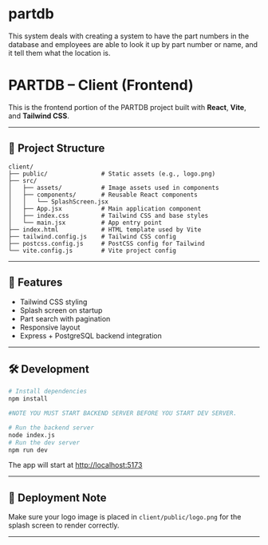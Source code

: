 # partdb
This system deals with creating a system to have the part numbers in the database and employees are able to look it up by part number or name, and it tell them what the location is.



# PARTDB – Client (Frontend)

This is the frontend portion of the PARTDB project built with **React**, **Vite**, and **Tailwind CSS**.

---

## 📁 Project Structure

```
client/
├── public/               # Static assets (e.g., logo.png)
├── src/
│   ├── assets/           # Image assets used in components
│   ├── components/       # Reusable React components
│   │   └── SplashScreen.jsx
│   ├── App.jsx           # Main application component
│   ├── index.css         # Tailwind CSS and base styles
│   └── main.jsx          # App entry point
├── index.html            # HTML template used by Vite
├── tailwind.config.js    # Tailwind CSS config
├── postcss.config.js     # PostCSS config for Tailwind
└── vite.config.js        # Vite project config
```

---

## 🚀 Features

- Tailwind CSS styling
- Splash screen on startup
- Part search with pagination
- Responsive layout
- Express + PostgreSQL backend integration

---

## 🛠️ Development

```bash
# Install dependencies
npm install

#NOTE YOU MUST START BACKEND SERVER BEFORE YOU START DEV SERVER.

# Run the backend server
node index.js
# Run the dev server
npm run dev
```

The app will start at [http://localhost:5173](http://localhost:5173)

---

## 📂 Deployment Note

Make sure your logo image is placed in `client/public/logo.png` for the splash screen to render correctly.

---
